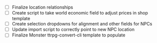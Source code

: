 - [ ] Finalize location relationships
- [ ] Create script to take world economic field to adjust prices in shop template
- [ ] Create selection dropdowns for alignment and other fields for NPCs
- [ ] Update import script to correctly point to new NPC location
- [ ] Finalize Monster ttrpg-convert-cli template to populate 